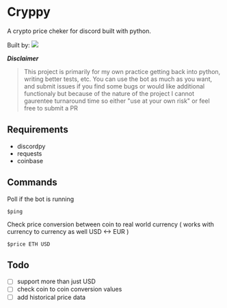 # Cryppy

A crypto price cheker for discord built with python.

Built by:  ![](https://dcbadge.vercel.app/api/shield/208059872791494656?style=flat-square)

***Disclaimer***
> This project is primarily for my own practice getting back into python, writing better tests, etc. You can use the bot as much as you want, and submit issues if you find some bugs or would like additional functionaly but because of the nature of the project I cannot gaurentee turnaround time so either "use at your own risk" or feel free to submit a PR

## Requirements

* discordpy
* requests
* coinbase

## Commands

Poll if the bot is running

    $ping

Check price conversion between coin to real world currency ( works with currency to currency as well USD <-> EUR ) 

    $price ETH USD

## Todo


- [ ] support more than just USD
- [ ] check coin to coin conversion values
- [ ] add historical price data
